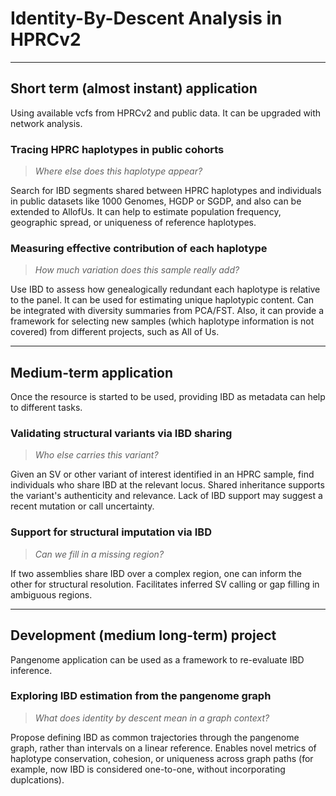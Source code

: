# Identity-By-Descent Analysis in HPRCv2

---

## Short term (almost instant) application

Using available vcfs from HPRCv2 and public data. It can be upgraded with network analysis.

### **Tracing HPRC haplotypes in public cohorts**
> *Where else does this haplotype appear?*

Search for IBD segments shared between HPRC haplotypes and individuals in public datasets like 1000 Genomes, HGDP or SGDP, and also can be extended to AllofUs. It can help to estimate population frequency, geographic spread, or uniqueness of reference haplotypes.


### **Measuring effective contribution of each haplotype**
> *How much variation does this sample really add?*

Use IBD to assess how genealogically redundant each haplotype is relative to the panel. It can be used for estimating unique haplotypic content. Can be integrated with diversity summaries from PCA/FST. Also, it can provide a framework for selecting new samples (which haplotype information is not covered) from different projects, such as All of Us.

---

## Medium-term application

Once the resource is started to be used, providing IBD as metadata can help to different tasks.

### **Validating structural variants via IBD sharing**
> *Who else carries this variant?*

Given an SV or other variant of interest identified in an HPRC sample, find individuals who share IBD at the relevant locus. Shared inheritance supports the variant's authenticity and relevance. Lack of IBD support may suggest a recent mutation or call uncertainty.


### **Support for structural imputation via IBD**
> *Can we fill in a missing region?*

If two assemblies share IBD over a complex region, one can inform the other for structural resolution. Facilitates inferred SV calling or gap filling in ambiguous regions.

---

## Development (medium long-term) project

Pangenome application can be used as a framework to re-evaluate IBD inference.

### **Exploring IBD estimation from the pangenome graph**
> *What does identity by descent mean in a graph context?*

Propose defining IBD as common trajectories through the pangenome graph, rather than intervals on a linear reference. Enables novel metrics of haplotype conservation, cohesion, or uniqueness across graph paths (for example, now IBD is considered one-to-one, without incorporating duplcations).
